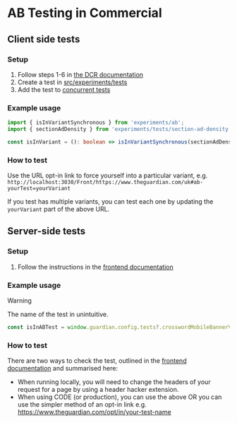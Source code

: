 # AB Testing in Commercial

## Client side tests

### Setup

1. Follow steps 1-6 in [the DCR documentation](https://github.com/guardian/frontend/blob/main/common/app/conf/switches/ABTestSwitches.scala)
1. Create a test in [src/experiments/tests](https://github.com/guardian/commercial-core/blob/main/src/experiments/tests)
1. Add the test to [concurrent tests](https://github.com/guardian/commercial-core/blob/main/src/experiments/ab-tests.ts)

### Example usage

```ts
import { isInVariantSynchronous } from 'experiments/ab';
import { sectionAdDensity } from 'experiments/tests/section-ad-density.ts';

const isInVariant = (): boolean => isInVariantSynchronous(sectionAdDensity, 'variant');
```

### How to test

Use the URL opt-in link to force yourself into a particular variant, e.g. `http://localhost:3030/Front/https://www.theguardian.com/uk#ab-yourTest=yourVariant`

If you test has multiple variants, you can test each one by updating the `yourVariant` part of the above URL.

## Server-side tests

### Setup

1. Follow the instructions in the [frontend documentation](https://github.com/guardian/frontend/blob/main/docs/03-dev-howtos/01-ab-testing.md#write-a-server-side-test)

### Example usage

> [!WARNING]
> The name of the test in unintuitive.

```ts
const isInABTest = window.guardian.config.tests?.crosswordMobileBannerVariant === 'variant';
```

### How to test

There are two ways to check the test, outlined in the [frontend documentation](https://github.com/guardian/frontend/blob/main/docs/03-dev-howtos/01-ab-testing.md#checking-the-test) and summarised here:
- When running locally, you will need to change the headers of your request for a page by using a header hacker extension.
- When using CODE (or production), you can use the above OR you can use the simpler method of an opt-in link e.g. https://www.theguardian.com/opt/in/your-test-name
